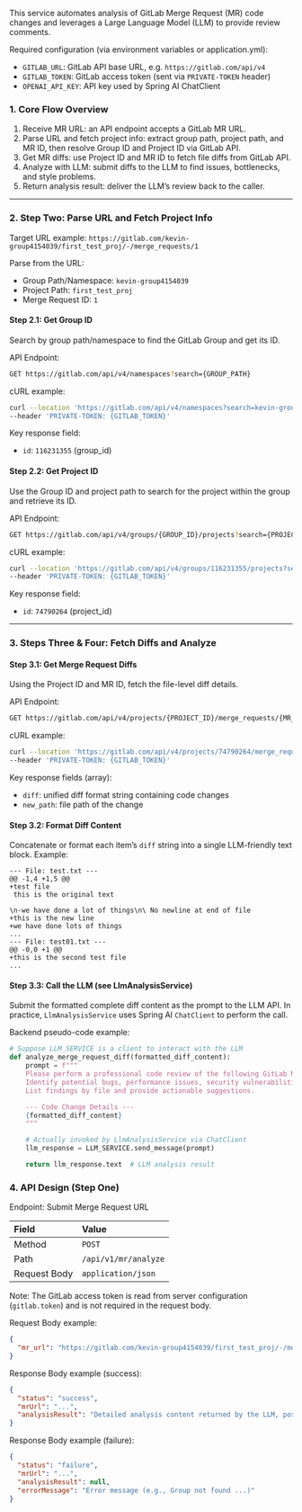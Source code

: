 This service automates analysis of GitLab Merge Request (MR) code changes and leverages a Large Language Model (LLM) to provide review comments.

Required configuration (via environment variables or application.yml):
- `GITLAB_URL`: GitLab API base URL, e.g. `https://gitlab.com/api/v4`
- `GITLAB_TOKEN`: GitLab access token (sent via `PRIVATE-TOKEN` header)
- `OPENAI_API_KEY`: API key used by Spring AI ChatClient

### 1. Core Flow Overview

1. Receive MR URL: an API endpoint accepts a GitLab MR URL.
2. Parse URL and fetch project info: extract group path, project path, and MR ID, then resolve Group ID and Project ID via GitLab API.
3. Get MR diffs: use Project ID and MR ID to fetch file diffs from GitLab API.
4. Analyze with LLM: submit diffs to the LLM to find issues, bottlenecks, and style problems.
5. Return analysis result: deliver the LLM’s review back to the caller.

-----

### 2. Step Two: Parse URL and Fetch Project Info

Target URL example:
`https://gitlab.com/kevin-group4154039/first_test_proj/-/merge_requests/1`

Parse from the URL:

- Group Path/Namespace: `kevin-group4154039`
- Project Path: `first_test_proj`
- Merge Request ID: `1`

#### Step 2.1: Get Group ID

Search by group path/namespace to find the GitLab Group and get its ID.

API Endpoint:

```bash
GET https://gitlab.com/api/v4/namespaces?search={GROUP_PATH}
```

cURL example:

```bash
curl --location 'https://gitlab.com/api/v4/namespaces?search=kevin-group4154039' \
--header 'PRIVATE-TOKEN: {GITLAB_TOKEN}'
```

Key response field:

- `id`: `116231355` (group_id)

#### Step 2.2: Get Project ID

Use the Group ID and project path to search for the project within the group and retrieve its ID.

API Endpoint:

```bash
GET https://gitlab.com/api/v4/groups/{GROUP_ID}/projects?search={PROJECT_PATH}
```

cURL example:

```bash
curl --location 'https://gitlab.com/api/v4/groups/116231355/projects?search=first_test_proj' \
--header 'PRIVATE-TOKEN: {GITLAB_TOKEN}'
```

Key response field:

- `id`: `74790264` (project_id)

-----

### 3. Steps Three & Four: Fetch Diffs and Analyze

#### Step 3.1: Get Merge Request Diffs

Using the Project ID and MR ID, fetch the file-level diff details.

API Endpoint:

```bash
GET https://gitlab.com/api/v4/projects/{PROJECT_ID}/merge_requests/{MR_ID}/diffs
```

cURL example:

```bash
curl --location 'https://gitlab.com/api/v4/projects/74790264/merge_requests/1/diffs' \
--header 'PRIVATE-TOKEN: {GITLAB_TOKEN}'
```

Key response fields (array):

- `diff`: unified diff format string containing code changes
- `new_path`: file path of the change

#### Step 3.2: Format Diff Content

Concatenate or format each item’s `diff` string into a single LLM-friendly text block. Example:

```
--- File: test.txt ---
@@ -1,4 +1,5 @@
+test file
 this is the original text

\n-we have done a lot of things\n\ No newline at end of file
+this is the new line
+we have done lots of things
...
--- File: test01.txt ---
@@ -0,0 +1 @@
+this is the second test file
...
```

#### Step 3.3: Call the LLM (see LlmAnalysisService)

Submit the formatted complete diff content as the prompt to the LLM API. In practice, `LlmAnalysisService` uses Spring AI `ChatClient` to perform the call.

Backend pseudo-code example:

```python
# Suppose LLM_SERVICE is a client to interact with the LLM
def analyze_merge_request_diff(formatted_diff_content):
    prompt = f"""
    Please perform a professional code review of the following GitLab Merge Request changes.
    Identify potential bugs, performance issues, security vulnerabilities, and style problems.
    List findings by file and provide actionable suggestions.

    --- Code Change Details ---
    {formatted_diff_content}
    """

    # Actually invoked by LlmAnalysisService via ChatClient
    llm_response = LLM_SERVICE.send_message(prompt)

    return llm_response.text  # LLM analysis result
```

### 4. API Design (Step One)

Endpoint: Submit Merge Request URL

| Field | Value |
| :--- | :--- |
| Method | `POST` |
| Path | `/api/v1/mr/analyze` |
| Request Body | `application/json` |

Note: The GitLab access token is read from server configuration (`gitlab.token`) and is not required in the request body.

Request Body example:

```json
{
  "mr_url": "https://gitlab.com/kevin-group4154039/first_test_proj/-/merge_requests/1"
}
```

Response Body example (success):

```json
{
  "status": "success",
  "mrUrl": "...",
  "analysisResult": "Detailed analysis content returned by the LLM, possibly a Markdown review report..."
}
```

Response Body example (failure):

```json
{
  "status": "failure",
  "mrUrl": "...",
  "analysisResult": null,
  "errorMessage": "Error message (e.g., Group not found ...)"
}
```

